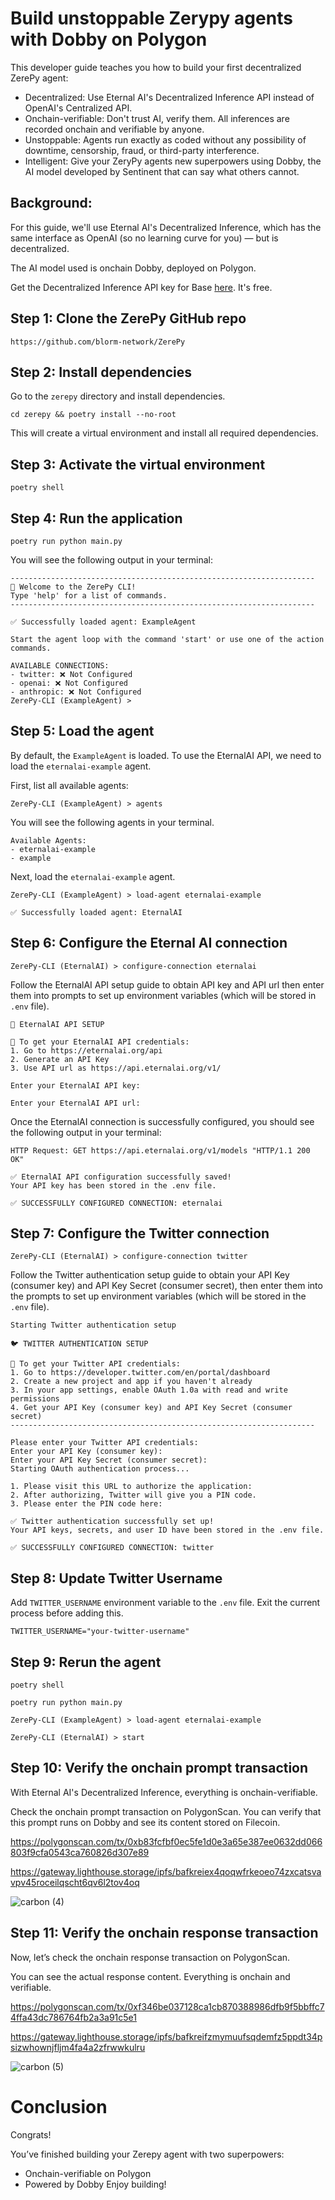 # Build unstoppable Zerypy agents with Dobby on Polygon

This developer guide teaches you how to build your first decentralized ZerePy agent:

- Decentralized: Use Eternal AI's Decentralized Inference API instead of OpenAI's Centralized API.
- Onchain-verifiable: Don't trust AI, verify them. All inferences are recorded onchain and verifiable by anyone.
- Unstoppable: Agents run exactly as coded without any possibility of downtime, censorship, fraud, or third-party interference.
- Intelligent: Give your ZeryPy agents new superpowers using Dobby, the AI model developed by Sentinent that can say what others cannot.

## Background:

For this guide, we'll use Eternal AI's Decentralized Inference, which has the same interface as OpenAI (so no learning curve for you) — but is decentralized.

The AI model used is onchain Dobby, deployed on Polygon.

Get the Decentralized Inference API key for Base [here](https://eternalai.org/api). It's free.


## Step 1: Clone the ZerePy GitHub repo

```
https://github.com/blorm-network/ZerePy
```

## Step 2: Install dependencies

Go to the `zerepy` directory and install dependencies.

```
cd zerepy && poetry install --no-root
```
This will create a virtual environment and install all required dependencies.

## Step 3: Activate the virtual environment

```
poetry shell
```

## Step 4: Run the application

```
poetry run python main.py
```
You will see the following output in your terminal:
```
--------------------------------------------------------------------
👋 Welcome to the ZerePy CLI!
Type 'help' for a list of commands.
--------------------------------------------------------------------

✅ Successfully loaded agent: ExampleAgent

Start the agent loop with the command 'start' or use one of the action commands.

AVAILABLE CONNECTIONS:
- twitter: ❌ Not Configured
- openai: ❌ Not Configured
- anthropic: ❌ Not Configured
ZerePy-CLI (ExampleAgent) >
```
## Step 5: Load the agent

By default, the `ExampleAgent` is loaded. To use the EternalAI API, we need to load the `eternalai-example` agent.

First, list all available agents:

```
ZerePy-CLI (ExampleAgent) > agents
```
You will see the following agents in your terminal.
```
Available Agents:
- eternalai-example
- example
```
Next, load the `eternalai-example` agent.
```
ZerePy-CLI (ExampleAgent) > load-agent eternalai-example

✅ Successfully loaded agent: EternalAI
```

## Step 6: Configure the Eternal AI connection

```
ZerePy-CLI (EternalAI) > configure-connection eternalai
```
Follow the EternalAI API setup guide to obtain API key and API url then enter them into prompts to set up environment variables (which will be stored in `.env` file).
```
🤖 EternalAI API SETUP

📝 To get your EternalAI API credentials:
1. Go to https://eternalai.org/api
2. Generate an API Key
3. Use API url as https://api.eternalai.org/v1/

Enter your EternalAI API key:

Enter your EternalAI API url:
```
Once the EternalAI connection is successfully configured, you should see the following output in your terminal:

```
HTTP Request: GET https://api.eternalai.org/v1/models "HTTP/1.1 200 OK"

✅ EternalAI API configuration successfully saved!
Your API key has been stored in the .env file.

✅ SUCCESSFULLY CONFIGURED CONNECTION: eternalai
```

## Step 7: Configure the Twitter connection

```
ZerePy-CLI (EternalAI) > configure-connection twitter
```
Follow the Twitter authentication setup guide to obtain your API Key (consumer key) and API Key Secret (consumer secret), then enter them into the prompts to set up environment variables (which will be stored in the `.env` file).

```
Starting Twitter authentication setup

🐦 TWITTER AUTHENTICATION SETUP

📝 To get your Twitter API credentials:
1. Go to https://developer.twitter.com/en/portal/dashboard
2. Create a new project and app if you haven't already
3. In your app settings, enable OAuth 1.0a with read and write permissions
4. Get your API Key (consumer key) and API Key Secret (consumer secret)
--------------------------------------------------------------------

Please enter your Twitter API credentials:
Enter your API Key (consumer key):
Enter your API Key Secret (consumer secret):
Starting OAuth authentication process...

1. Please visit this URL to authorize the application:
2. After authorizing, Twitter will give you a PIN code.
3. Please enter the PIN code here: 

✅ Twitter authentication successfully set up!
Your API keys, secrets, and user ID have been stored in the .env file.

✅ SUCCESSFULLY CONFIGURED CONNECTION: twitter
```

## Step 8:  Update Twitter Username

Add `TWITTER_USERNAME` environment variable to the `.env` file. Exit the current process before adding this.

```
TWITTER_USERNAME="your-twitter-username"
```

## Step 9: Rerun the agent
```
poetry shell

poetry run python main.py
 
ZerePy-CLI (ExampleAgent) > load-agent eternalai-example

ZerePy-CLI (EternalAI) > start
```

## Step 10: Verify the onchain prompt transaction

With Eternal AI's Decentralized Inference, everything is onchain-verifiable.

Check the onchain prompt transaction on PolygonScan. You can verify that this prompt runs on Dobby and see its content stored on Filecoin.

https://polygonscan.com/tx/0xb83fcfbf0ec5fe1d0e3a65e387ee0632dd066803f9cfa0543ca760826d307e89

https://gateway.lighthouse.storage/ipfs/bafkreiex4qoqwfrkeoeo74zxcatsvavpv45roceilqscht6qv6l2tov4oq

![carbon (4)](https://github.com/user-attachments/assets/f5019777-3753-470c-858c-784e825d7f2f)

## Step 11: Verify the onchain response transaction

Now, let’s check the onchain response transaction on PolygonScan.

You can see the actual response content. Everything is onchain and verifiable.

https://polygonscan.com/tx/0xf346be037128ca1cb870388986dfb9f5bbffc74ffa43dc786764fb2a3a91c5e1

https://gateway.lighthouse.storage/ipfs/bafkreifzmymuufsqdemfz5ppdt34psizwhownjfljm4fa4a2zfrwwkulru

![carbon (5)](https://github.com/user-attachments/assets/1315e3cd-0584-4d68-8a4a-664b14c2aa87)

# Conclusion

Congrats!

You’ve finished building your Zerepy agent with two superpowers:

- Onchain-verifiable on Polygon
- Powered by Dobby
Enjoy building!


